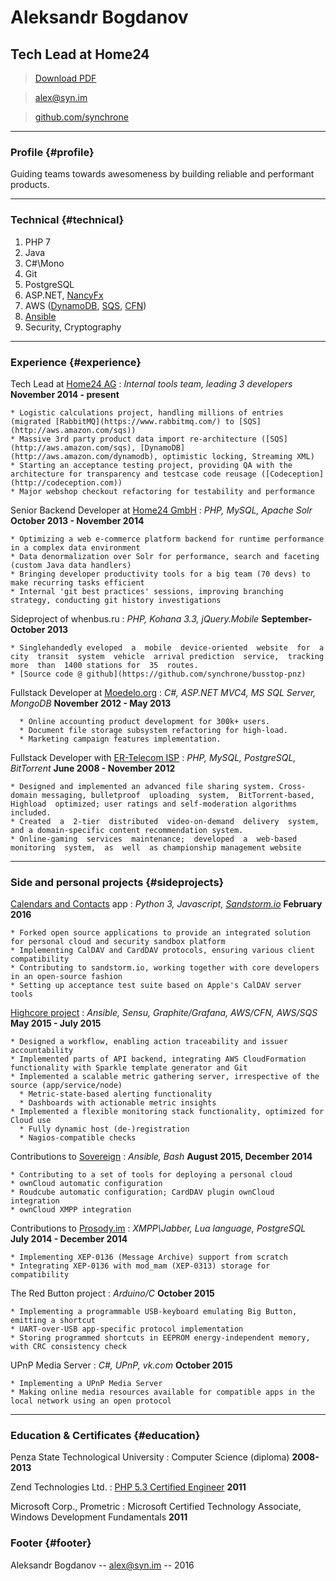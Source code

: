 # Aleksandr Bogdanov
## Tech Lead at Home24

> [Download PDF](aleksandr%20bogdanov%20software%20developer.pdf)

> [alex@syn.im](mailto:alex@syn.im?subject=Software%20Developer%20Job%20Opportunity)

> [github.com/synchrone](https://github.com/synchrone)

------

### Profile {#profile}

Guiding teams towards awesomeness by building reliable and performant products.

------

### Technical {#technical}

1. PHP 7
2. Java
3. C#\Mono
1. Git
2. PostgreSQL
3. ASP.NET, [NancyFx](http://nancyfx.org/)
1. AWS ([DynamoDB](http://aws.amazon.com/dynamodb), [SQS](http://aws.amazon.com/sqs), [CFN](http://aws.amazon.com/cloudformation))
2. [Ansible](http://www.ansible.com/)
3. Security, Cryptography

------


### Experience {#experience}
Tech Lead at [Home24 AG](http://home24.de)
: *Internal tools team, leading 3 developers*
  __November 2014 - present__

    * Logistic calculations project, handling millions of entries (migrated [RabbitMQ](https://www.rabbitmq.com/) to [SQS](http://aws.amazon.com/sqs))
    * Massive 3rd party product data import re-architecture ([SQS](http://aws.amazon.com/sqs), [DynamoDB](http://aws.amazon.com/dynamodb), optimistic locking, Streaming XML)
    * Starting an acceptance testing project, providing QA with the architecture for transparency and testcase code reusage ([Codeception](http://codeception.com))
    * Major webshop checkout refactoring for testability and performance

Senior Backend Developer at [Home24 GmbH](http://home24.de)
: *PHP, MySQL, Apache Solr*
  __October 2013 - November 2014__

    * Optimizing a web e-commerce platform backend for runtime performance in a complex data environment
    * Data denormalization over Solr for performance, search and faceting (custom Java data handlers)
    * Bringing developer productivity tools for a big team (70 devs) to make recurring tasks efficient
    * Internal 'git best practices' sessions, improving branching strategy, conducting git history investigations

Sideproject of whenbus.ru
: *PHP, Kohana 3.3, jQuery.Mobile*
  __September-October 2013__

    * Singlehandedly eveloped  a  mobile  device-oriented  website  for  a  city  transit  system  vehicle  arrival prediction  service,  tracking  more  than  1400 stations for  35  routes.
    * [Source code @ github](https://github.com/synchrone/busstop-pnz)

Fullstack Developer at [Moedelo.org](http://moedelo.org)
: *C#, ASP.NET MVC4, MS SQL Server, MongoDB*
  __November 2012 - May 2013__

      * Online accounting product development for 300k+ users.
      * Document file storage subsystem refactoring for high-load.
      * Marketing campaign features implementation.

Fullstack Developer with [ER-Telecom ISP](http://domru.ru)
: *PHP, MySQL, PostgreSQL, BitTorrent*
__June 2008 - November 2012__

    * Designed and implemented an advanced file sharing system. Cross-domain messaging, bulletproof  uploading  system,  BitTorrent-based, Highload  optimized; user ratings and self-moderation algorithms included.
    * Created  a  2-tier  distributed  video-on-demand  delivery  system,  and a domain-specific content recommendation system.
    * Online-gaming  services  maintenance;  developed  a  web-based  monitoring  system,  as  well  as championship management website

------


### Side and personal projects {#sideprojects}

[Calendars and Contacts](https://apps.sandstorm.io/app/8kr4rvyrggvzfvc160htzdt4u5rfvjc2dgdn27n5pt66mxa40m1h) app
: *Python 3, Javascript, [Sandstorm.io](https://sandstorm.io)*
__February 2016__

    * Forked open source applications to provide an integrated solution for personal cloud and security sandbox platform
    * Implementing CalDAV and CardDAV protocols, ensuring various client compatibility
    * Contributing to sandstorm.io, working together with core developers in an open-source fashion
    * Setting up acceptance test suite based on Apple's CalDAV server tools

[Highcore project](https://github.com/sourcestream/highcore-api)
: *Ansible, Sensu, Graphite/Grafana, AWS/CFN, AWS/SQS*
__May 2015 - July 2015__

    * Designed a workflow, enabling action traceability and issuer accountability
    * Implemented parts of API backend, integrating AWS CloudFormation functionality with Sparkle template generator and Git
    * Implemented a scalable metric gathering server, irrespective of the source (app/service/node)
      * Metric-state-based alerting functionality
      * Dashboards with actionable metric insights
    * Implemented a flexible monitoring stack functionality, optimized for Cloud use
      * Fully dynamic host (de-)registration
      * Nagios-compatible checks

Contributions to [Sovereign](https://github.com/sovereign/sovereign)
: *Ansible, Bash*
__August 2015, December 2014__

    * Contributing to a set of tools for deploying a personal cloud
    * ownCloud automatic configuration
    * Roudcube automatic configuration; CardDAV plugin ownCloud integration
    * ownCloud XMPP integration

Contributions to [Prosody.im](https://prosody.im)
: *XMPP\Jabber, Lua language, PostgreSQL*
__July 2014 - December 2014__

    * Implementing XEP-0136 (Message Archive) support from scratch
    * Integrating XEP-0136 with mod_mam (XEP-0313) storage for compatibility

The Red Button project
: *Arduino/C*
__October 2015__

    * Implementing a programmable USB-keyboard emulating Big Button, emitting a shortcut
    * UART-over-USB app-specific protocol implementation
    * Storing programmed shortcuts in EEPROM energy-independent memory, with CRC consistency check

UPnP Media Server
: *C#, UPnP, vk.com*
__October 2015__

    * Implementing a UPnP Media Server
    * Making online media resources available for compatible apps in the local network using an open protocol

------

### Education & Certificates {#education}
Penza State Technological University
: Computer Science (diploma)
  __2008-2013__

Zend Technologies Ltd.
: [PHP 5.3 Certified Engineer](http://www.zend.com/en/store/education/certification/yellow-pages.php#show-ClientCandidateID=ZEND017736)
    __2011__

Microsoft Corp., Prometric
: Microsoft Certified Technology Associate,
  Windows Development Fundamentals
    __2011__

### Footer {#footer}

Aleksandr Bogdanov -- [alex@syn.im](mailto:alex@syn.im?subject=Software%20Developer%20Job%20Opportunity) -- 2016
